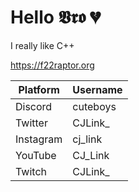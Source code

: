 
# Hello 𝖁𝖗𝖔 💔

I really like C++

https://f22raptor.org

| Platform | Username |
| -------- | -------- |
| Discord |  cuteboys |
| Twitter | CJLink_ |
| Instagram | cj_link |
| YouTube | CJ_Link |
| Twitch | CJLink_ |

